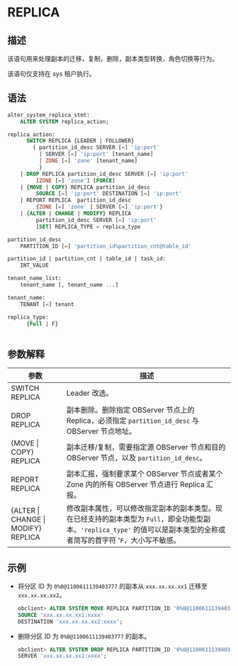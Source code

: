 # REPLICA

## 描述

该语句用来处理副本的迁移，复制，删除，副本类型转换，角色切换等行为。

该语句仅支持在 sys 租户执行。

## 语法

```sql
alter_system_replica_stmt:
    ALTER SYSTEM replica_action;

replica_action:
      SWITCH REPLICA {LEADER | FOLLOWER}
        { partition_id_desc SERVER [=] 'ip:port' 
          | SERVER [=] 'ip:port' [tenant_name] 
          | ZONE [=] 'zone' [tenant_name]
          }
    | DROP REPLICA partition_id_desc SERVER [=] 'ip:port'
         [ZONE [=] 'zone'] [FORCE]
    | {MOVE | COPY} REPLICA partition_id_desc 
         SOURCE [=] 'ip:port' DESTINATION [=] 'ip:port'
    | REPORT REPLICA  partition_id_desc 
         {ZONE [=] 'zone' | SERVER [=] 'ip:port'}
    | {ALTER | CHANGE | MODIFY} REPLICA 
         partition_id_desc SERVER [=] 'ip:port'
         [SET] REPLICA_TYPE = replica_type

partition_id_desc
    PARTITION_ID [=] 'partition_id%partition_cnt@table_id' 

partition_id | partition_cnt | table_id | task_id:
    INT_VALUE

tenant_name_list:
    tenant_name [, tenant_name ...]

tenant_name:
    TENANT [=] tenant

replica_type:
      {Full | F}
    
```

## 参数解释

|               **参数**              |         **描述**              |
|-------------------------------------|---------------------------------|
| SWITCH REPLICA                      | Leader 改选。    |
| DROP REPLICA                        | 副本删除。删除指定 OBServer 节点上的 Replica，必须指定 `partition_id_desc` 与 OBServer 节点地址。    |
| {MOVE \| COPY} REPLICA              | 副本迁移/复制，需要指定源 OBServer 节点和目的 OBServer 节点，以及 `partition_id_desc`。  |
| REPORT REPLICA                      | 副本汇报，强制要求某个 OBServer 节点或者某个 Zone 内的所有 OBServer 节点进行 Replica 汇报。 |
| {ALTER \| CHANGE \| MODIFY} REPLICA | 修改副本属性，可以修改指定副本的副本类型。现在已经支持的副本类型为 `Full`，即全功能型副本。`'replica_type'` 的值可以是副本类型的全称或者简写的首字符 '`F`，大小写不敏感。 |

## 示例

* 将分区 ID 为 `0%0@1100611139403777` 的副本从 `xxx.xx.xx.xx1` 迁移至 `xxx.xx.xx.xx2`。

  ```sql
  obclient> ALTER SYSTEM MOVE REPLICA PARTITION_ID '0%0@1100611139403777'
  SOURCE 'xxx.xx.xx.xx1:xxxx'
  DESTINATION 'xxx.xx.xx.xx2:xxxx';
  ```

* 删除分区 ID 为 `0%0@1100611139403777` 的副本。

  ```sql
  obclient> ALTER SYSTEM DROP REPLICA PARTITION_ID '0%0@1100611139403777'
  SERVER 'xxx.xx.xx.xx1:xxxx';
  ```
  